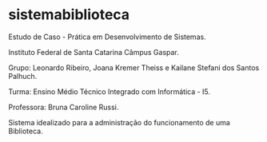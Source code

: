# sistemabiblioteca
Estudo de Caso - Prática em Desenvolvimento de Sistemas.

Instituto Federal de  Santa Catarina Câmpus Gaspar.

Grupo: Leonardo Ribeiro, Joana Kremer Theiss e Kailane Stefani dos Santos Palhuch.

Turma: Ensino Médio Técnico Integrado com Informática - I5.

Professora: Bruna Caroline Russi.

Sistema idealizado para a administração do funcionamento de uma Biblioteca.

